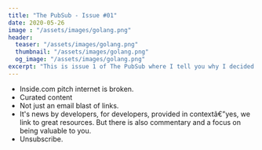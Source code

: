 ```yaml
---
title: "The PubSub - Issue #01"
date: 2020-05-26
image : "/assets/images/golang.png"
header:
  teaser: "/assets/images/golang.png"
  thumbnail: "/assets/images/golang.png"
  og_image: "/assets/images/golang.png"
excerpt: "This is issue 1 of The PubSub where I tell you why I decided to do PubSub."
---
```


- Inside.com pitch internet is broken.
- Curated content
- Not just an email blast of links.
- It's news by developers, for developers, provided in contextâ€”yes, we link to great resources. But there is also commentary and a focus on being valuable to you.
- Unsubscribe.